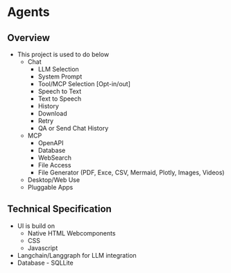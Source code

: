 # Agents

## Overview
- This project is used to do below
  - Chat
    - LLM Selection
    - System Prompt
    - Tool/MCP Selection [Opt-in/out]
    - Speech to Text
    - Text to Speech
    - History
    - Download
    - Retry
    - QA or Send Chat History
  - MCP
    - OpenAPI
    - Database
    - WebSearch
    - File Access
    - File Generator (PDF, Exce, CSV, Mermaid, Plotly, Images, Videos)
  - Desktop/Web Use
  - Pluggable Apps

## Technical Specification
- UI is build on 
  - Native HTML Webcomponents 
  - CSS
  - Javascript
- Langchain/Langgraph for LLM integration
- Database - SQLLite